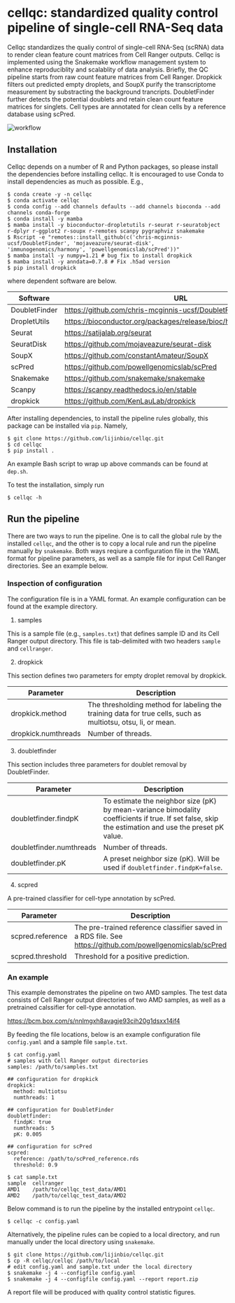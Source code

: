 # cellqc: standardized quality control pipeline of single-cell RNA-Seq data

Cellqc standardizes the qualiy control of single-cell RNA-Seq (scRNA) data to render clean feature count matrices from Cell Ranger outputs. Cellqc is implemented using the Snakemake workflow management system to enhance reproduciblity and scalablity of data analysis. Briefly, the QC pipeline starts from raw count feature matrices from Cell Ranger. Dropkick filters out predicted empty droplets, and SoupX purify the transcriptome measurement by substracting the background trancripts. DoubletFinder further detects the potential doublets and retain clean count feature matrices for singlets. Cell types are annotated for clean cells by a reference database using scPred.

![workflow](https://ndownloader.figshare.com/files/26809097?private_link=8cd07dabcde5a773defd)

## Installation

Cellqc depends on a number of R and Python packages, so please install the dependencies before installing cellqc. It is encouraged to use Conda to install dependencies as much as possible. E.g.,

```
$ conda create -y -n cellqc
$ conda activate cellqc
$ conda config --add channels defaults --add channels bioconda --add channels conda-forge
$ conda install -y mamba
$ mamba install -y bioconductor-dropletutils r-seurat r-seuratobject r-dplyr r-ggplot2 r-soupx r-remotes scanpy pygraphviz snakemake
$ Rscript -e "remotes::install_github(c('chris-mcginnis-ucsf/DoubletFinder', 'mojaveazure/seurat-disk', 'immunogenomics/harmony', 'powellgenomicslab/scPred'))"
$ mamba install -y numpy=1.21 # bug fix to install dropkick
$ mamba install -y anndata=0.7.8 # Fix .h5ad version
$ pip install dropkick
```

where dependent software are below.

| Software | URL |
|-------|-------|
| DoubletFinder | https://github.com/chris-mcginnis-ucsf/DoubletFinder |
| DropletUtils | https://bioconductor.org/packages/release/bioc/html/DropletUtils.html |
| Seurat | https://satijalab.org/seurat |
| SeuratDisk | https://github.com/mojaveazure/seurat-disk |
| SoupX | https://github.com/constantAmateur/SoupX |
| scPred | https://github.com/powellgenomicslab/scPred |
| Snakemake | https://github.com/snakemake/snakemake |
| Scanpy | https://scanpy.readthedocs.io/en/stable |
| dropkick | https://github.com/KenLauLab/dropkick |

After installing dependencies, to install the pipeline rules globally, this package can be installed via `pip`. Namely,

```
$ git clone https://github.com/lijinbio/cellqc.git
$ cd cellqc
$ pip install .
```

An example Bash script to wrap up above commands can be found at `dep.sh`.

To test the installation, simply run

```
$ cellqc -h
```

## Run the pipeline

There are two ways to run the pipeline. One is to call the global rule by the installed `cellqc`, and the other is to copy a local rule and run the pipeline manually by `snakemake`. Both ways reqiure a configuration file in the YAML format for pipeline parameters, as well as a sample file for input Cell Ranger directories. See an example below.

### Inspection of configuration

The configuration file is in a YAML format. An example configuration can be found at the example directory. 

1. samples

This is a sample file (e.g., `samples.txt`) that defines sample ID and its Cell Ranger output directory. This file is tab-delimited with two headers `sample` and `cellranger`.

2. dropkick

This section defines two parameters for empty droplet removal by dropkick.

| Parameter | Description |
|-------|-------|
| dropkick.method | The thresholding method for labeling the training data for true cells, such as multiotsu, otsu, li, or mean. |
| dropkick.numthreads | Number of threads. |

3. doubletfinder

This section includes three parameters for doublet removal by DoubletFinder.

| Parameter | Description |
|-------|-------|
| doubletfinder.findpK | To estimate the neighbor size (pK) by mean-variance bimodality coefficients if true. If set false, skip the estimation and use the preset pK value. |
| doubletfinder.numthreads | Number of threads. |
| doubletfinder.pK | A preset neighbor size (pK). Will be used if `doubletfinder.findpK=false`.|

4. scpred

A pre-trained classifier for cell-type annotation by scPred.

| Parameter | Description |
|-------|-------|
| scpred.reference | The pre-trained reference classifier saved in a RDS file. See https://github.com/powellgenomicslab/scPred |
| scpred.threshold | Threshold for a positive prediction. |

### An example

This example demonstrates the pipeline on two AMD samples. The test data consists of Cell Ranger output directories of two AMD samples, as well as a pretrained calssifier for cell-type annotation.

https://bcm.box.com/s/nnlmgxh8avagje93cih20g1dsxx14if4

By feeding the file locations, below is an example configuration file `config.yaml` and a sample file `sample.txt`.

```
$ cat config.yaml
# samples with Cell Ranger output directories
samples: /path/to/samples.txt

## configuration for dropkick
dropkick:
  method: multiotsu
  numthreads: 1

## configuration for DoubletFinder
doubletfinder:
  findpK: true
  numthreads: 5
  pK: 0.005

## configuration for scPred
scpred:
  reference: /path/to/scPred_reference.rds
  threshold: 0.9
```

```
$ cat sample.txt
sample	cellranger
AMD1	/path/to/cellqc_test_data/AMD1
AMD2	/path/to/cellqc_test_data/AMD2
```

Below command is to run the pipeline by the installed entrypoint `cellqc`.

```
$ cellqc -c config.yaml
```

Alternatively, the pipeline rules can be copied to a local directory, and run manually under the local directory using `snakemake`.

```
$ git clone https://github.com/lijinbio/cellqc.git
$ cp -R cellqc/cellqc /path/to/local
# edit config.yaml and sample.txt under the local directory
$ snakemake -j 4 --configfile config.yaml
$ snakemake -j 4 --configfile config.yaml --report report.zip
```

A report file will be produced with quality control statistic figures.

